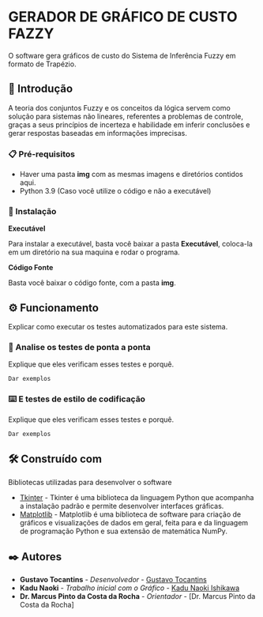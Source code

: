 # GERADOR DE GRÁFICO DE CUSTO FAZZY
O software gera gráficos de custo do Sistema de Inferência Fuzzy em formato de Trapézio.

## 🚀 Introdução

A teoria dos conjuntos Fuzzy e os conceitos da lógica servem como solução para sistemas não lineares, referentes a problemas de controle, graças a seus princípios de incerteza e habilidade em inferir conclusões e gerar respostas baseadas em informações imprecisas.

### 📋 Pré-requisitos

- Haver uma pasta **img** com as mesmas imagens e diretórios contidos aqui.
- Python 3.9 (Caso você utilize o código e não a executável)


### 🔧 Instalação
**Executável**

Para instalar a executável, basta você baixar a pasta **Executável**, coloca-la em um diretório na sua maquina e rodar o programa.

**Código Fonte**

Basta você baixar o código fonte, com a pasta **img**.

## ⚙️ Funcionamento


Explicar como executar os testes automatizados para este sistema.

### 🔩 Analise os testes de ponta a ponta

Explique que eles verificam esses testes e porquê.

```
Dar exemplos
```

### ⌨️ E testes de estilo de codificação

Explique que eles verificam esses testes e porquê.

```
Dar exemplos
```

## 🛠️ Construído com

Bibliotecas utilizadas para desenvolver o software

* [Tkinter](https://docs.python.org/pt-br/3/library/tk.html) - Tkinter é uma biblioteca da linguagem Python que acompanha a instalação padrão e permite desenvolver interfaces gráficas.
* [Matplotlib](https://matplotlib.org/stable/index.html) - Matplotlib é uma biblioteca de software para criação de gráficos e visualizações de dados em geral, feita para e da linguagem de programação Python e sua extensão de matemática NumPy.

## ✒️ Autores

* **Gustavo Tocantins** - *Desenvolvedor* - [Gustavo Tocantins](https://www.instagram.com/gustavo.tocantinss/)
* **Kadu Naoki** - *Trabalho inicial com o Gráfico* - [Kadu Naoki Ishikawa](https://www.instagram.com/knaokiiii/)
* **Dr. Marcus Pinto da Costa da Rocha** - *Orientador* - [Dr. Marcus Pinto da Costa da Rocha]
